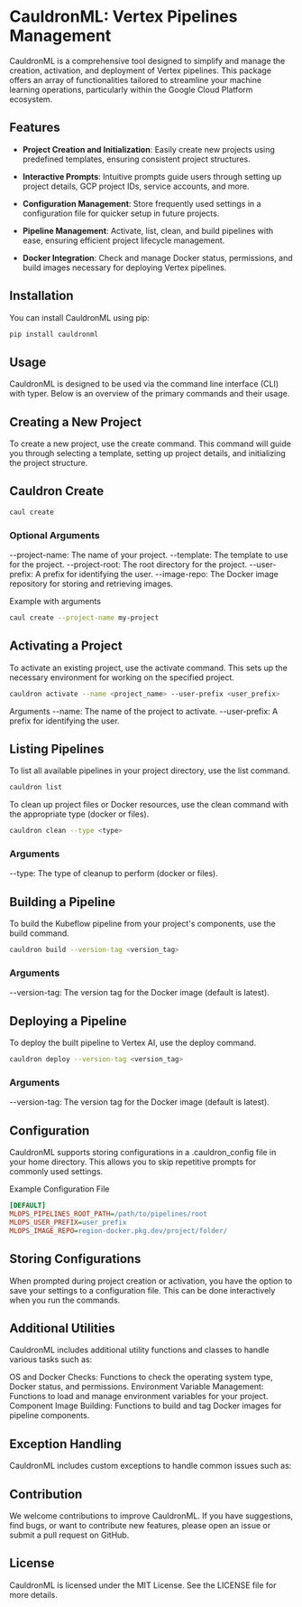 # CauldronML: Vertex Pipelines Management

CauldronML is a comprehensive tool designed to simplify and manage the creation, activation, and deployment of Vertex pipelines. This package offers an array of functionalities tailored to streamline your machine learning operations, particularly within the Google Cloud Platform ecosystem.

## Features

- **Project Creation and Initialization**: Easily create new projects using predefined templates, ensuring consistent project structures.

- **Interactive Prompts**: Intuitive prompts guide users through setting up project details, GCP project IDs, service accounts, and more.

- **Configuration Management**: Store frequently used settings in a configuration file for quicker setup in future projects.

- **Pipeline Management**: Activate, list, clean, and build pipelines with ease, ensuring efficient project lifecycle management.

- **Docker Integration**: Check and manage Docker status, permissions, and build images necessary for deploying Vertex pipelines.

## Installation

You can install CauldronML using pip:

```bash
pip install cauldronml
```

## Usage

CauldronML is designed to be used via the command line interface (CLI) with typer. Below is an overview of the primary commands and their usage.

## Creating a New Project

To create a new project, use the create command. This command will guide you through selecting a template, setting up project details, and initializing the project structure.

## Cauldron Create

```bash
caul create 
```

### Optional Arguments

--project-name: The name of your project.
--template: The template to use for the project.
--project-root: The root directory for the project.
--user-prefix: A prefix for identifying the user.
--image-repo: The Docker image repository for storing and retrieving images.

Example with arguments

```bash
caul create --project-name my-project
```

## Activating a Project

To activate an existing project, use the activate command. This sets up the necessary environment for working on the specified project.

```bash
cauldron activate --name <project_name> --user-prefix <user_prefix>
```

Arguments
--name: The name of the project to activate.
--user-prefix: A prefix for identifying the user.

## Listing Pipelines

To list all available pipelines in your project directory, use the list command.

```bash
cauldron list
```

To clean up project files or Docker resources, use the clean command with the appropriate type (docker or files).

```bash
cauldron clean --type <type>
```

### Arguments

--type: The type of cleanup to perform (docker or files).

## Building a Pipeline

To build the Kubeflow pipeline from your project's components, use the build command.

```bash
cauldron build --version-tag <version_tag>
```

### Arguments

--version-tag: The version tag for the Docker image (default is latest).

## Deploying a Pipeline

To deploy the built pipeline to Vertex AI, use the deploy command.

```bash
cauldron deploy --version-tag <version_tag>
```

### Arguments

--version-tag: The version tag for the Docker image (default is latest).

## Configuration

CauldronML supports storing configurations in a .cauldron_config file in your home directory. This allows you to skip repetitive prompts for commonly used settings.

Example Configuration File

```ini
[DEFAULT]
MLOPS_PIPELINES_ROOT_PATH=/path/to/pipelines/root
MLOPS_USER_PREFIX=user_prefix
MLOPS_IMAGE_REPO=region-docker.pkg.dev/project/folder/
```

## Storing Configurations

When prompted during project creation or activation, you have the option to save your settings to a configuration file. This can be done interactively when you run the commands.

## Additional Utilities

CauldronML includes additional utility functions and classes to handle various tasks such as:

OS and Docker Checks: Functions to check the operating system type, Docker status, and permissions.
Environment Variable Management: Functions to load and manage environment variables for your project.
Component Image Building: Functions to build and tag Docker images for pipeline components.

## Exception Handling

CauldronML includes custom exceptions to handle common issues such as:

## Contribution

We welcome contributions to improve CauldronML. If you have suggestions, find bugs, or want to contribute new features, please open an issue or submit a pull request on GitHub.

## License

CauldronML is licensed under the MIT License. See the LICENSE file for more details.